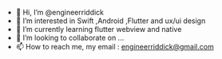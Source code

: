 - 👋 Hi, I’m @engineerriddick
- 👀 I’m interested in Swift ,Android ,Flutter and ux/ui design
- 🌱 I’m currently learning flutter webview and native
- 💞️ I’m looking to collaborate on ...
- 📫 How to reach me, my email : engineerriddick@gmail.com

<!---
engineerriddick/engineerriddick is a ✨ special ✨ repository because its `README.md` (this file) appears on your GitHub profile.
You can click the Preview link to take a look at your changes.
--->
